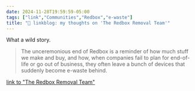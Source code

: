 ```yaml
---
date: 2024-11-28T19:59:59-05:00
tags: ["link","Communities","Redbox","e-waste"]
title: "🔗 linkblog: my thoughts on 'The Redbox Removal Team'"
---
```

What a wild story.

> The unceremonious end of Redbox is a reminder of how much stuff we make and buy, and how, when companies fail to plan for end-of-life or go out of business, they often leave a bunch of devices that suddenly become e-waste behind.

[link to "The Redbox Removal Team"](https://www.404media.co/the-redbox-removal-team/)